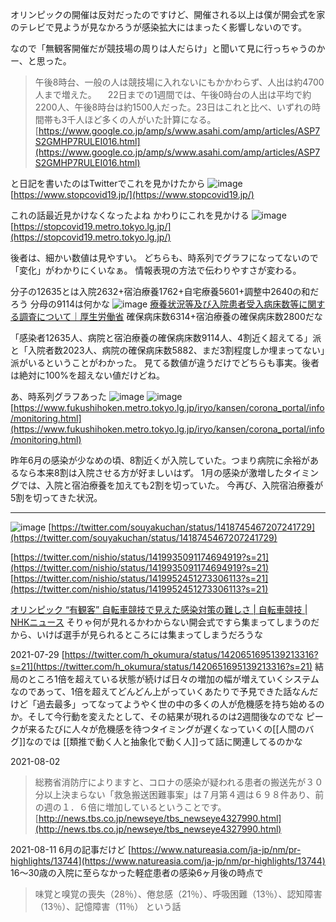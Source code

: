 
オリンピックの開催は反対だったのですけど、開催される以上は僕が開会式を家のテレビで見ようが見なかろうが感染拡大にはまったく影響しないのです。

なので「無観客開催だが競技場の周りは人だらけ」と聞いて見に行っちゃうのかー、と思った。
> 午後8時台、一般の人は競技場に入れないにもかかわらず、人出は約4700人まで増えた。
>  　22日までの1週間では、午後0時台の人出は平均で約2200人、午後8時台は約1500人だった。23日はこれと比べ、いずれの時間帯も3千人ほど多くの人がいた計算になる。
[https://www.google.co.jp/amp/s/www.asahi.com/amp/articles/ASP7S2GMHP7RULEI016.html](https://www.google.co.jp/amp/s/www.asahi.com/amp/articles/ASP7S2GMHP7RULEI016.html)

と日記を書いたのはTwitterでこれを見かけたから
![image](https://gyazo.com/9c2ce2ebf4dcc44bf416b983247d8cc7/thumb/1000)
[https://www.stopcovid19.jp/](https://www.stopcovid19.jp/)

これの話最近見かけなくなったよね
かわりにこれを見かける
![image](https://gyazo.com/131e088379f55fe46d9ffc8fe94cae17/thumb/1000)
[https://stopcovid19.metro.tokyo.lg.jp/](https://stopcovid19.metro.tokyo.lg.jp/)

後者は、細かい数値は見やすい。
どちらも、時系列でグラフになってないので「変化」がわかりにくいなぁ。
情報表現の方法で伝わりやすさが変わる。

分子の12635とは入院2632+宿泊療養1762+自宅療養5601+調整中2640の和だろう
分母の9114は何かな
![image](https://gyazo.com/f966dc318a9acf77c8e32ff9b770ee98/thumb/1000)
[療養状況等及び入院患者受入病床数等に関する調査について｜厚生労働省](https://www.mhlw.go.jp/stf/seisakunitsuite/newpage_00023.html)
確保病床数6314+宿泊療養の確保病床数2800だな

「感染者12635人、病院と宿泊療養の確保病床数9114人、4割近く超えてる」派と「入院者数2023人、病院の確保病床数5882、まだ3割程度しか埋まってない」派がいるということがわかった。
見てる数値が違うだけでどちらも事実。後者は絶対に100%を超えない値だけどね。

あ、時系列グラフあった
![image](https://gyazo.com/a2f7dfcfdcd1889cfd42404694e862f3/thumb/1000)
![image](https://gyazo.com/7da2d4bcdcf965e54568f6352776a7df/thumb/1000)
[https://www.fukushihoken.metro.tokyo.lg.jp/iryo/kansen/corona_portal/info/monitoring.html](https://www.fukushihoken.metro.tokyo.lg.jp/iryo/kansen/corona_portal/info/monitoring.html)

昨年6月の感染が少なめの頃、8割近くが入院していた。つまり病院に余裕があるなら本来8割は入院させる方が好ましいはず。
1月の感染が激増したタイミングでは、入院と宿泊療養を加えても2割を切っていた。
今再び、入院宿泊療養が5割を切ってきた状況。

----

![image](https://gyazo.com/45176bf51051095152dd0ecec50b205e/thumb/1000)
[https://twitter.com/souyakuchan/status/1418745467207241729](https://twitter.com/souyakuchan/status/1418745467207241729)


[https://twitter.com/nishio/status/1419935091174694919?s=21](https://twitter.com/nishio/status/1419935091174694919?s=21)
[https://twitter.com/nishio/status/1419952451273306113?s=21](https://twitter.com/nishio/status/1419952451273306113?s=21)



[オリンピック “有観客” 自転車競技で見えた感染対策の難しさ | 自転車競技 | NHKニュース](https://www3.nhk.or.jp/news/html/20210727/k10013163691000.html)
そりゃ何が見れるかわからない開会式ですら集まってしまうのだから、いけば選手が見られるところには集まってしまうだろうな

2021-07-29
[https://twitter.com/h_okumura/status/1420651695139213316?s=21](https://twitter.com/h_okumura/status/1420651695139213316?s=21)
結局のところ1倍を超えている状態が続けば日々の増加の幅が増えていくシステムなのであって、1倍を超えてどんどん上がっていくあたりで予見できた話なんだけど「過去最多」ってなってようやく世の中の多くの人が危機感を持ち始めるのか。そして今行動を変えたとして、その結果が現れるのは2週間後なのでな
ピークが来るたびに人々が危機感を待つタイミングが遅くなっていくの[[人間のバグ]]なのでは
[[類推で動く人と抽象化で動く人]]って話に関連してるのかな

2021-08-02
> 総務省消防庁によりますと、コロナの感染が疑われる患者の搬送先が３０分以上決まらない「救急搬送困難事案」は７月第４週は６９８件あり、前の週の１．６倍に増加しているということです。
[http://news.tbs.co.jp/newseye/tbs_newseye4327990.html](http://news.tbs.co.jp/newseye/tbs_newseye4327990.html)

2021-08-11
6月の記事だけど
[https://www.natureasia.com/ja-jp/nm/pr-highlights/13744](https://www.natureasia.com/ja-jp/nm/pr-highlights/13744)
16〜30歳の入院に至らなかった軽症患者の感染6ヶ月後の時点で
> 味覚と嗅覚の喪失（28％）、倦怠感（21％）、呼吸困難（13％）、認知障害（13％）、記憶障害（11％）
という話

